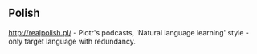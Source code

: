 
## Polish

http://realpolish.pl/ - Piotr's podcasts, 'Natural language learning' style - only target language with redundancy.
